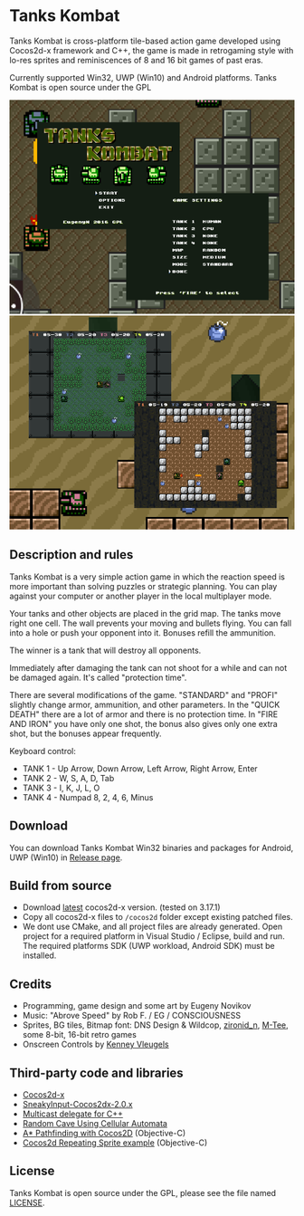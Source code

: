 # Tanks Kombat

Tanks Kombat is cross-platform tile-based action game developed using Cocos2d-x framework and C++, 
the game is made in retrogaming style with lo-res sprites and reminiscences of 8 and 16 bit games of past eras.

Currently supported Win32, UWP (Win10) and Android platforms. Tanks Kombat is open source under the GPL

![Title](/Screenshots/a.png)
![Gameplay](/Screenshots/b.png)

## Description and rules

Tanks Kombat is a very simple action game in which the reaction speed is more important than solving puzzles or strategic planning. You can play against your computer or another player in the local multiplayer mode.

Your tanks and other objects are placed in the grid map. The tanks move right one cell. The wall prevents your moving and bullets flying. You can fall into a hole or push your opponent into it. Bonuses refill the ammunition.

The winner is a tank that will destroy all opponents.

Immediately after damaging the tank can not shoot for a while and can not be damaged again. It's called "protection time".

There are several modifications of the game. "STANDARD" and "PROFI" slightly change armor, ammunition, and other parameters. In the "QUICK DEATH" there are a lot of armor and there is no protection time. In "FIRE AND IRON" you have only one shot, the bonus also gives only one extra shot, but the bonuses appear frequently.

Keyboard control:

* TANK 1 - Up Arrow, Down Arrow, Left Arrow, Right Arrow, Enter
* TANK 2 - W, S, A, D, Tab
* TANK 3 - I, K, J, L, O
* TANK 4 - Numpad 8, 2, 4, 6, Minus

## Download

You can download Tanks Kombat Win32 binaries and packages for Android, UWP (Win10) in [Release page](https://github.com/EugenyN/TanksKombat/releases).

## Build from source

* Download [latest](https://cocos2d-x.org/download) cocos2d-x version. (tested on 3.17.1)
* Copy all cocos2d-x files to `/cocos2d` folder except existing patched files.
* We dont use CMake, and all project files are already generated. Open project for a required platform in Visual Studio / Eclipse, build and run. The required platforms SDK (UWP workload, Android SDK) must be installed.

## Credits

* Programming, game design and some art by Eugeny Novikov
* Music: "Abrove Speed" by Rob F. / EG / CONSCIOUSNESS
* Sprites, BG tiles, Bitmap font: DNS Design & Wildcop, [zironid_n](http://opengameart.org/content/tanks), [M-Tee](http://www.romhacking.net/forum/index.php?topic=16132.40), some 8-bit, 16-bit retro games
* Onscreen Controls by [Kenney Vleugels](https://www.kenney.nl/)

## Third-party code and libraries

* [Cocos2d-x](https://github.com/cocos2d/cocos2d-x)
* [SneakyInput-Cocos2dx-2.0.x](https://github.com/cpinan/SneakyInput-Cocos2dx-2.0.x)
* [Multicast delegate for C++](https://github.com/klmr/multifunction)
* [Random Cave Using Cellular Automata](http://gamedevelopment.tutsplus.com/tutorials/generate-random-cave-levels-using-cellular-automata--gamedev-9664)
* [A* Pathfinding with Cocos2D](http://www.raywenderlich.com/4970/how-to-implement-a-pathfinding-with-cocos2d-tutorial) (Objective-C)
* [Cocos2d Repeating Sprite example](https://gist.github.com/Nolithius/6694990) (Objective-C)

## License

Tanks Kombat is open source under the GPL, please see the file named [LICENSE](LICENSE).